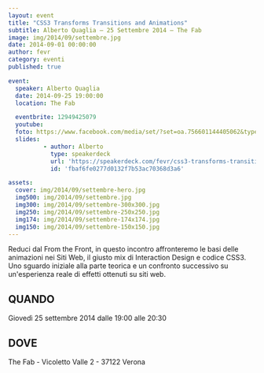 ```yaml
---
layout: event
title: "CSS3 Transforms Transitions and Animations"
subtitle: Alberto Quaglia – 25 Settembre 2014 – The Fab
image: img/2014/09/settembre.jpg
date: 2014-09-01 00:00:00
author: fevr
category: eventi
published: true

event:
  speaker: Alberto Quaglia
  date: 2014-09-25 19:00:00
  location: The Fab

  eventbrite: 12949425079
  youtube:
  foto: https://www.facebook.com/media/set/?set=oa.756601144405062&type=1
  slides:
          - author: Alberto
            type: speakerdeck
            url: 'https://speakerdeck.com/fevr/css3-transforms-transitions-and-animations'
            id: 'fbaf6fe0277d0132f7b53ac70368d3a6'

assets:
  cover: img/2014/09/settembre-hero.jpg
  img500: img/2014/09/settembre.jpg
  img300: img/2014/09/settembre-300x300.jpg
  img250: img/2014/09/settembre-250x250.jpg
  img174: img/2014/09/settembre-174x174.jpg
  img150: img/2014/09/settembre-150x150.jpg
---
```


Reduci dal From the Front, in questo incontro affronteremo le basi delle animazioni nei Siti Web,
il giusto mix di Interaction Design e codice CSS3. Uno sguardo iniziale alla parte teorica e un
confronto successivo su un'esperienza reale di effetti ottenuti su siti web.

## QUANDO
Giovedì 25 settembre 2014 dalle 19:00 alle 20:30

## DOVE
The Fab - Vicoletto Valle 2 - 37122 Verona